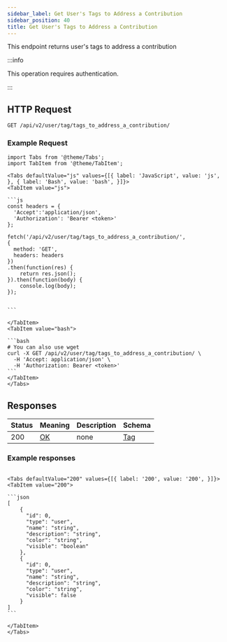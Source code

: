 ```yaml
---
sidebar_label: Get User's Tags to Address a Contribution
sidebar_position: 40
title: Get User's Tags to Address a Contribution
---
```


This endpoint returns user's tags to address a contribution

:::info

This operation requires authentication.

:::

## HTTP Request

`GET /api/v2/user/tag/tags_to_address_a_contribution/`

### Example Request

````mdx-code-block
import Tabs from '@theme/Tabs';
import TabItem from '@theme/TabItem';

<Tabs defaultValue="js" values={[{ label: 'JavaScript', value: 'js', }, { label: 'Bash', value: 'bash', }]}>
<TabItem value="js">

```js
const headers = {
  'Accept':'application/json',
  'Authorization': 'Bearer <token>'
};

fetch('/api/v2/user/tag/tags_to_address_a_contribution/',
{
  method: 'GET',
  headers: headers
})
.then(function(res) {
    return res.json();
}).then(function(body) {
    console.log(body);
});


```

</TabItem>
<TabItem value="bash">

```bash
# You can also use wget
curl -X GET /api/v2/user/tag/tags_to_address_a_contribution/ \
  -H 'Accept: application/json' \
  -H 'Authorization: Bearer <token>'
```
</TabItem>
</Tabs>
````

## Responses

|Status|Meaning|Description|Schema|
|---|---|---|---|
|200|[OK](https://tools.ietf.org/html/rfc7231#section-6.3.1)|none|[Tag](/docs/apireference/v2/schemas/tag)|

### Example responses


````mdx-code-block

<Tabs defaultValue="200" values={[{ label: '200', value: '200', }]}>
<TabItem value="200">

```json
[
    {
      "id": 0,
      "type": "user",
      "name": "string",
      "description": "string",
      "color": "string",
      "visible": "boolean"
    },
    {
      "id": 0,
      "type": "user",
      "name": "string",
      "description": "string",
      "color": "string",
      "visible": false
    }
]
```

</TabItem>
</Tabs>
````




